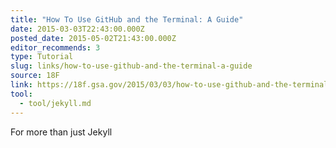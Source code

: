 ```yaml
---
title: "How To Use GitHub and the Terminal: A Guide"
date: 2015-03-03T22:43:00.000Z
posted_date: 2015-05-02T21:43:00.000Z
editor_recommends: 3
type: Tutorial
slug: links/how-to-use-github-and-the-terminal-a-guide
source: 18F
link: https://18f.gsa.gov/2015/03/03/how-to-use-github-and-the-terminal-a-guide/
tool:
  - tool/jekyll.md
---
```

For more than just Jekyll



